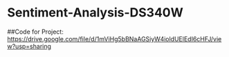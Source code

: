 # Sentiment-Analysis-DS340W
##Code for Project: https://drive.google.com/file/d/1mViHg5bBNaAGSiyW4ioldUElEdI6cHFJ/view?usp=sharing 
